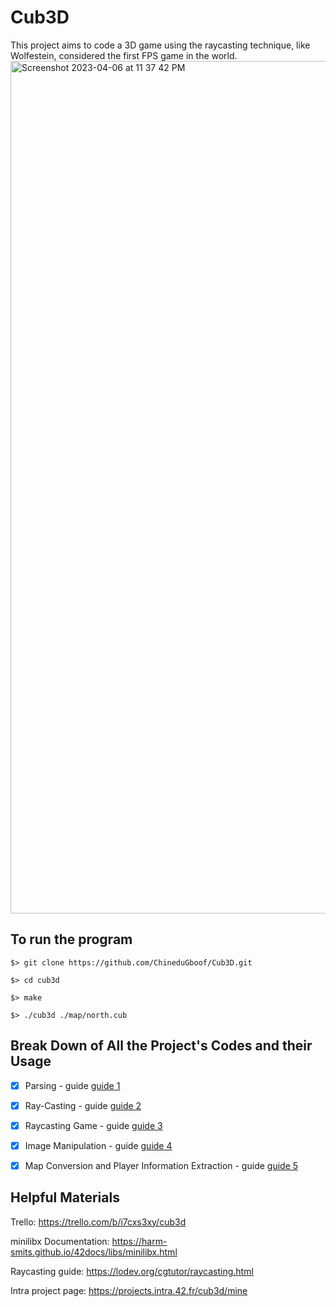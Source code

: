 # Cub3D

This project aims to code a 3D game using the raycasting technique, like Wolfestein, considered the first FPS game in the world.
<img width="1364" alt="Screenshot 2023-04-06 at 11 37 42 PM" src="https://user-images.githubusercontent.com/111196709/230478943-460df6df-b1d0-4925-bb09-2d418504de20.png">

## To run the program

``$> git clone https://github.com/ChineduGboof/Cub3D.git ``

``$> cd cub3d``

``$> make``

``$> ./cub3d ./map/north.cub``

## Break Down of All the Project's Codes and their Usage

- [X] Parsing - guide [guide 1](https://github.com/ChineduGboof/CUB3D/blob/main/Readme/Parsing.md "Map Validation and Error Checking")
- [X] Ray-Casting - guide [guide 2](https://github.com/ChineduGboof/CUB3D/blob/main/Readme/Raycasting.md "Raycasting Engine Functions")
- [X] Raycasting Game - guide [guide 3](https://github.com/ChineduGboof/CUB3D/blob/main/Readme/Game.md "Raycasting Game")
- [X] Image Manipulation  - guide [guide 4](https://github.com/ChineduGboof/CUB3D/blob/main/Readme/Image.md "Image Manipulation")
- [X] Map Conversion and Player Information Extraction  - guide [guide 5](https://github.com/ChineduGboof/CUB3D/blob/main/Readme/Map.md "Map Conversion and Player Information Extraction")


## Helpful Materials

Trello: https://trello.com/b/i7cxs3xy/cub3d

minilibx Documentation: https://harm-smits.github.io/42docs/libs/minilibx.html

Raycasting guide: https://lodev.org/cgtutor/raycasting.html

Intra project page: https://projects.intra.42.fr/cub3d/mine
